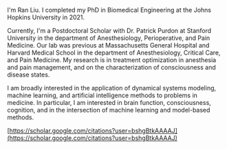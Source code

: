 I'm Ran Liu. I completed my PhD in Biomedical Engineering at the Johns Hopkins University in 2021.

Currently, I'm a Postdoctoral Scholar with Dr. Patrick Purdon at Stanford University in the department of Anesthesiology, Perioperative, and Pain Medicine. Our lab was previous at Massachusetts General Hospital and Harvard Medical School in the department of Anesthesiology, Critical Care, and Pain Medicine. My research is in treatment optimization in anesthesia and pain management, and on the characterization of consciousness and disease states.

I am broadly interested in the application of dynamical systems modeling, machine learning, and artificial intelligence methods to problems in medicine. In particular, I am interested in brain function, consciousness, cognition, and in the intersection of machine learning and model-based methods.

[https://scholar.google.com/citations?user=bshgBtkAAAAJ](https://scholar.google.com/citations?user=bshgBtkAAAAJ)
